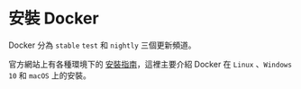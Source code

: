 # 安裝 Docker

Docker 分為 `stable` `test` 和 `nightly` 三個更新頻道。

官方網站上有各種環境下的 [安裝指南](https://docs.docker.com/get-docker/)，這裡主要介紹 Docker 在 `Linux` 、`Windows 10` 和 `macOS` 上的安裝。
